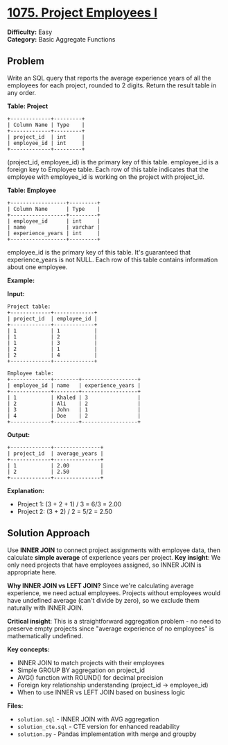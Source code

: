 # [1075. Project Employees I](https://leetcode.com/problems/project-employees-i/)

**Difficulty:** Easy  
**Category:** Basic Aggregate Functions

## Problem

Write an SQL query that reports the average experience years of all the employees for each project, rounded to 2 digits. Return the result table in any order.

**Table: Project**
```
+-------------+---------+
| Column Name | Type    |
+-------------+---------+
| project_id  | int     |
| employee_id | int     |
+-------------+---------+
```
(project_id, employee_id) is the primary key of this table.
employee_id is a foreign key to Employee table.
Each row of this table indicates that the employee with employee_id is working on the project with project_id.

**Table: Employee**
```
+------------------+---------+
| Column Name      | Type    |
+------------------+---------+
| employee_id      | int     |
| name             | varchar |
| experience_years | int     |
+------------------+---------+
```
employee_id is the primary key of this table.
It's guaranteed that experience_years is not NULL.
Each row of this table contains information about one employee.

**Example:**

**Input:**
```
Project table:
+-------------+-------------+
| project_id  | employee_id |
+-------------+-------------+
| 1           | 1           |
| 1           | 2           |
| 1           | 3           |
| 2           | 1           |
| 2           | 4           |
+-------------+-------------+

Employee table:
+-------------+--------+------------------+
| employee_id | name   | experience_years |
+-------------+--------+------------------+
| 1           | Khaled | 3                |
| 2           | Ali    | 2                |
| 3           | John   | 1                |
| 4           | Doe    | 2                |
+-------------+--------+------------------+
```

**Output:**
```
+-------------+---------------+
| project_id  | average_years |
+-------------+---------------+
| 1           | 2.00          |
| 2           | 2.50          |
+-------------+---------------+
```

**Explanation:**
- Project 1: (3 + 2 + 1) / 3 = 6/3 = 2.00
- Project 2: (3 + 2) / 2 = 5/2 = 2.50

## Solution Approach

Use **INNER JOIN** to connect project assignments with employee data, then calculate **simple average** of experience years per project. **Key insight**: We only need projects that have employees assigned, so INNER JOIN is appropriate here.

**Why INNER JOIN vs LEFT JOIN?** Since we're calculating average experience, we need actual employees. Projects without employees would have undefined average (can't divide by zero), so we exclude them naturally with INNER JOIN.

**Critical insight**: This is a straightforward aggregation problem - no need to preserve empty projects since "average experience of no employees" is mathematically undefined.

**Key concepts:**
- INNER JOIN to match projects with their employees
- Simple GROUP BY aggregation on project_id
- AVG() function with ROUND() for decimal precision
- Foreign key relationship understanding (project_id → employee_id)
- When to use INNER vs LEFT JOIN based on business logic

**Files:**
- `solution.sql` - INNER JOIN with AVG aggregation
- `solution_cte.sql` - CTE version for enhanced readability  
- `solution.py` - Pandas implementation with merge and groupby